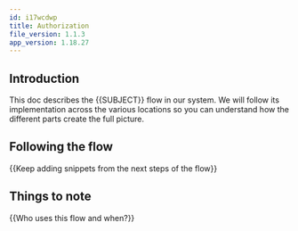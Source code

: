 ```yaml
---
id: i17wcdwp
title: Authorization
file_version: 1.1.3
app_version: 1.18.27
---
```


## Introduction

This doc describes the {{SUBJECT}} flow in our system. We will follow its implementation across the various locations so you can understand how the different parts create the full picture.

## Following the flow

{{Keep adding snippets from the next steps of the flow}}

## Things to note

{{Who uses this flow and when?}}

<br/>

